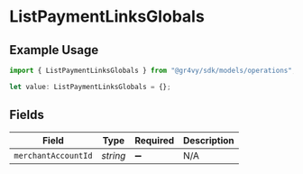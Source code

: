 # ListPaymentLinksGlobals

## Example Usage

```typescript
import { ListPaymentLinksGlobals } from "@gr4vy/sdk/models/operations";

let value: ListPaymentLinksGlobals = {};
```

## Fields

| Field               | Type                | Required            | Description         |
| ------------------- | ------------------- | ------------------- | ------------------- |
| `merchantAccountId` | *string*            | :heavy_minus_sign:  | N/A                 |